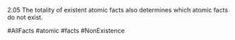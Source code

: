 2.05 The totality of existent atomic facts also determines which atomic facts do not exist.

#AllFacts #atomic #facts #NonExistence